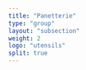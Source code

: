 ```yaml
---
title: "Panetterie"
type: "group"
layout: "subsection"
weight: 2
logo: "utensils"
split: true
---
```

